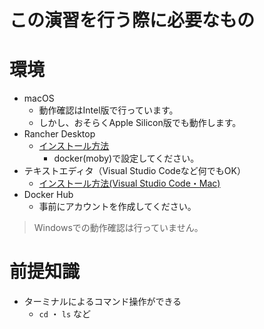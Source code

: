 この演習を行う際に必要なもの
=======================

# 環境
- macOS
  - 動作確認はIntel版で行っています。
  - しかし、おそらくApple Silicon版でも動作します。
- Rancher Desktop
  - [インストール方法](https://docs.rancherdesktop.io/getting-started/installation#macos)
    - docker(moby)で設定してください。
- テキストエディタ（Visual Studio Codeなど何でもOK）
  - [インストール方法(Visual Studio Code・Mac)](https://qiita.com/suke_masa/items/9579eb7fab7b42dea673)
- Docker Hub
  - 事前にアカウントを作成してください。

> Windowsでの動作確認は行っていません。

# 前提知識
- ターミナルによるコマンド操作ができる
    - `cd` ・ `ls` など
